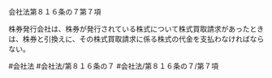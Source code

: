 会社法第８１６条の７第７項

株券発行会社は、株券が発行されている株式について株式買取請求があったときは、株券と引換えに、その株式買取請求に係る株式の代金を支払わなければならない。

#会社法
#会社法/第８１６条の７
#会社法/第８１６条の７/第７項
